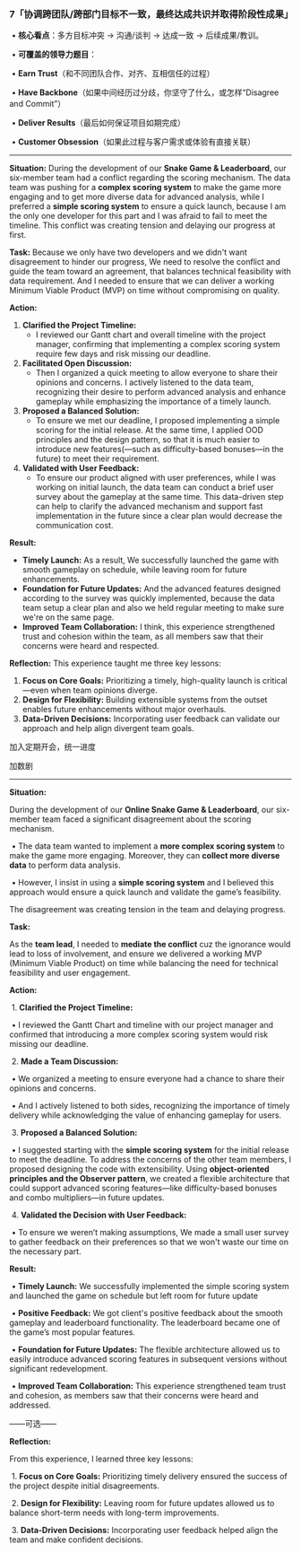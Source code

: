 ### **7「协调跨团队/跨部门目标不一致，最终达成共识并取得阶段性成果」**

​	•	**核心看点**：多方目标冲突 -> 沟通/谈判 -> 达成一致 -> 后续成果/教训。

​	•	**可覆盖的领导力题目**：

​	•	**Earn Trust**（和不同团队合作、对齐、互相信任的过程）

​	•	**Have Backbone**（如果中间经历过分歧，你坚守了什么，或怎样“Disagree and Commit”）

​	•	**Deliver Results**（最后如何保证项目如期完成）

​	•	**Customer Obsession**（如果此过程与客户需求或体验有直接关联）

------

**Situation:**
During the development of our **Snake Game & Leaderboard**, our six-member team had a conflict regarding the scoring mechanism. The data team was pushing for a **complex scoring system** to make the game more engaging and to get more diverse data for advanced analysis, while I preferred a **simple scoring system** to ensure a quick launch, because I am the only one developer for this part and I was afraid to fail to meet the timeline. This conflict was creating tension and delaying our progress at first.

**Task:**
Because we only have two developers and we didn't want disagreement to hinder our progress, We need to resolve the conflict and guide the team toward an agreement, that balances technical feasibility with data requirement. And I needed to ensure that we can deliver a working Minimum Viable Product (MVP) on time without compromising on quality.

**Action:**

1. **Clarified the Project Timeline:**
   - I reviewed our Gantt chart and overall timeline with the project manager, confirming that implementing a complex scoring system require few days and risk missing our deadline.
2. **Facilitated Open Discussion:**
   - Then I organized a quick meeting to allow everyone to share their opinions and concerns. I actively listened to the data team, recognizing their desire to perform advanced analysis and enhance gameplay while emphasizing the importance of a timely launch.
3. **Proposed a Balanced Solution:**
   - To ensure we met our deadline, I proposed implementing a simple scoring for the initial release. At the same time, I applied OOD principles and the design pattern, so that it is much easier to introduce new features(—such as difficulty-based bonuses—in the future) to meet their requirement.
4. **Validated with User Feedback:**
   - To ensure our product aligned with user preferences, while I was working on initial launch, the data team can conduct a brief user survey about the gameplay at the same time. This data-driven step can help to clarify the advanced mechanism and support fast implementation in the future since a clear plan would decrease the communication cost.

**Result:**

- **Timely Launch:** As a result, We successfully launched the game with smooth gameplay on schedule, while leaving room for future enhancements. 
- **Foundation for Future Updates:** And the advanced features designed according to the survey was quickly implemented, because the data team setup a clear plan and also we held regular meeting to make sure we're on the same page.
- **Improved Team Collaboration:** I think, this experience strengthened trust and cohesion within the team, as all members saw that their concerns were heard and respected.

**Reflection:**
This experience taught me three key lessons:

1. **Focus on Core Goals:** Prioritizing a timely, high-quality launch is critical—even when team opinions diverge.
2. **Design for Flexibility:** Building extensible systems from the outset enables future enhancements without major overhauls.
3. **Data-Driven Decisions:** Incorporating user feedback can validate our approach and help align divergent team goals.



加入定期开会，统一进度

加数剧

-------

**Situation:**

During the development of our **Online Snake Game & Leaderboard**, our six-member team faced a significant disagreement about the scoring mechanism.

​	•	The data team wanted to implement a **more complex scoring system**  to make the game more engaging. Moreover, they can **collect more diverse data** to perform data analysis.

​	•	However, I insist in using a **simple scoring system** and I believed this approach would ensure a quick launch and validate the game’s feasibility.


The disagreement was creating tension in the team and delaying progress.



**Task:**

As the **team lead**, I needed to **mediate the conflict** cuz the ignorance would lead to loss of involvement, and ensure we delivered a working MVP (Minimum Viable Product) on time while balancing the need for technical feasibility and user engagement.



**Action:**

​	1.	**Clarified the Project Timeline:**

​	•	I reviewed the Gantt Chart and timeline with our project manager and confirmed that introducing a more complex scoring system would risk missing our deadline.

​	2.	**Made a Team Discussion:**

​	•	We organized a meeting to ensure everyone had a chance to share their opinions and concerns.

​	•	And I actively listened to both sides, recognizing the importance of timely delivery while acknowledging the value of enhancing gameplay for users.

​	3.	**Proposed a Balanced Solution:**

​	•	I suggested starting with the **simple scoring system** for the initial release to meet the deadline. To address the concerns of the other team members, I proposed designing the code with extensibility. Using **object-oriented principles and the Observer pattern**, we created a flexible architecture that could support advanced scoring features—like difficulty-based bonuses and combo multipliers—in future updates.

​	4.	**Validated the Decision with User Feedback:**

​	•	To ensure we weren’t making assumptions, We made a small user survey to gather feedback on their preferences so that we won't waste our time on the necessary part.



**Result:**

​	•	**Timely Launch:** We successfully implemented the simple scoring system and launched the game on schedule but left room for future update

​	•	**Positive Feedback:** We got client's positive feedback about the smooth gameplay and leaderboard functionality. The leaderboard became one of the game’s most popular features.

​	•	**Foundation for Future Updates:** The flexible architecture allowed us to easily introduce advanced scoring features in subsequent versions without significant redevelopment.

​	•	**Improved Team Collaboration:** This experience strengthened team trust and cohesion, as members saw that their concerns were heard and addressed.



——可选——

**Reflection:**

From this experience, I learned three key lessons:

​	1.	**Focus on Core Goals:** Prioritizing timely delivery ensured the success of the project despite initial disagreements.

​	2.	**Design for Flexibility:** Leaving room for future updates allowed us to balance short-term needs with long-term improvements.

​	3.	**Data-Driven Decisions:** Incorporating user feedback helped align the team and make confident decisions.
